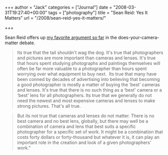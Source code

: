 +++
author = "Jack"
categories = ["Journal"]
date = "2008-03-31T19:27:40+00:00"
tags = ["photography"]
title = "Sean Reid: Yes It Matters"
url = "/2008/sean-reid-yes-it-matters/"

+++

Sean Reid offers up [my favorite argument so far][1] in the does-your-camera-matter debate. 

> Its true that the tail shouldn't wag the dog. It's true that photographers and pictures are more important than cameras and lenses. It's true that hours spent studying photographs and paintings themselves will often be far more valuable to a photographer than hours spent worrying over what equipment to buy next.  Its true that many have been conned by decades of advertising into believing that becoming a good photographer is mostly a matter of buying the &#8216;best' cameras and lenses. It's true that there is no such thing as a &#8216;best' camera or a &#8216;best' lens for all photographers. Its true that we generally do not need the newest and most expensive cameras and lenses to make strong pictures. That's all true.

> But its not true that cameras and lenses do not matter. There is no best camera and no best lens, globally, but there may well be a combination of camera and lens that best suits a specific photographer for a specific set of work. It might be a combination that costs forty dollars or forty-thousand but whatever it is, it can play an important role in the creation and look of a given photographers' work."</p>

 [1]: http://www.luminous-landscape.com/essays/Yes_It_Matters.shtml